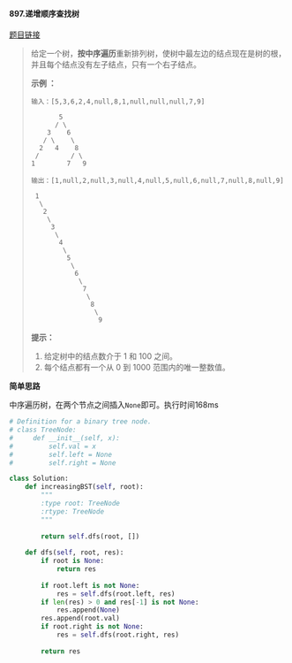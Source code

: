 #### 897.递增顺序查找树
[题目链接](https://leetcode-cn.com/problems/increasing-order-search-tree/)
> 给定一个树，**按中序遍历**重新排列树，使树中最左边的结点现在是树的根，并且每个结点没有左子结点，只有一个右子结点。
>
>  
>
> **示例 ：**
>
> ```
> 输入：[5,3,6,2,4,null,8,1,null,null,null,7,9]
> 
>        5
>       / \
>     3    6
>    / \    \
>   2   4    8
>  /        / \ 
> 1        7   9
> 
> 输出：[1,null,2,null,3,null,4,null,5,null,6,null,7,null,8,null,9]
> 
>  1
>   \
>    2
>     \
>      3
>       \
>        4
>         \
>          5
>           \
>            6
>             \
>              7
>               \
>                8
>                 \
>                  9  
> ```
>
>  
>
> **提示：**
>
> 1. 给定树中的结点数介于 1 和 100 之间。
> 2. 每个结点都有一个从 0 到 1000 范围内的唯一整数值。

**简单思路**

中序遍历树，在两个节点之间插入```None```即可。执行时间168ms

```python
# Definition for a binary tree node.
# class TreeNode:
#     def __init__(self, x):
#         self.val = x
#         self.left = None
#         self.right = None

class Solution:
    def increasingBST(self, root):
        """
        :type root: TreeNode
        :rtype: TreeNode
        """
        
        return self.dfs(root, [])
        
    def dfs(self, root, res):
        if root is None:
            return res
        
        if root.left is not None:
            res = self.dfs(root.left, res)
        if len(res) > 0 and res[-1] is not None:
            res.append(None)
        res.append(root.val)
        if root.right is not None:
            res = self.dfs(root.right, res)
        
        return res
```

